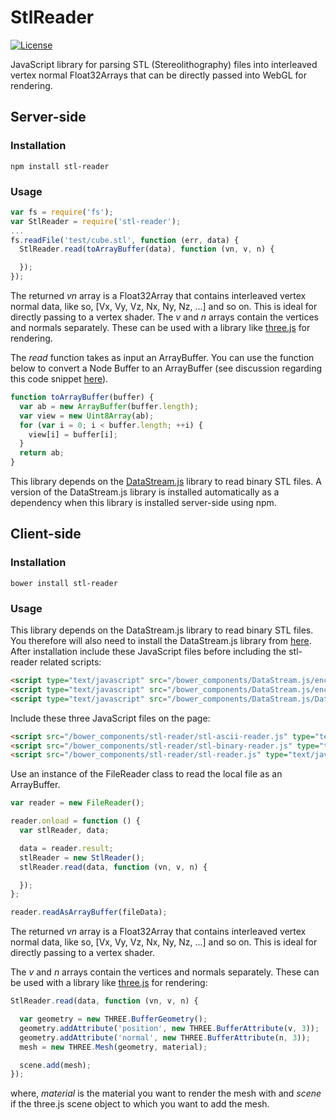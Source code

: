 # StlReader

[![License](https://img.shields.io/badge/license-MIT-yellowgreen.svg)](http://opensource.org/licenses/MIT)

JavaScript library for parsing STL (Stereolithography) files into interleaved
vertex normal Float32Arrays that can be directly passed into WebGL for
rendering.

## Server-side

### Installation

```
npm install stl-reader
```

### Usage

```JavaScript
var fs = require('fs');
var StlReader = require('stl-reader');
...
fs.readFile('test/cube.stl', function (err, data) {
  StlReader.read(toArrayBuffer(data), function (vn, v, n) {

  });
});
```

The returned *vn* array is a Float32Array that contains interleaved vertex
normal data, like so, [Vx, Vy, Vz, Nx, Ny, Nz, ...] and so on. This is ideal
for directly passing to a vertex shader. The *v* and *n* arrays contain the
vertices and normals separately. These can be used with a library like
[three.js](http://threejs.org/) for rendering.

The *read* function takes as input an ArrayBuffer. You can use the function
below to convert a Node Buffer to an ArrayBuffer (see discussion regarding this
code snippet [here](http://stackoverflow.com/questions/8609289/convert-a-binary-nodejs-buffer-to-javascript-arraybuffer)).

```JavaScript
function toArrayBuffer(buffer) {
  var ab = new ArrayBuffer(buffer.length);
  var view = new Uint8Array(ab);
  for (var i = 0; i < buffer.length; ++i) {
    view[i] = buffer[i];
  }
  return ab;
}
```

This library depends on the [DataStream.js](https://github.com/kig/DataStream.js)
library to read binary STL files. A version of the DataStream.js library is
installed automatically as a dependency when this library is installed
server-side using npm.

## Client-side

### Installation

```
bower install stl-reader
```

### Usage

This library depends on the DataStream.js library to read binary STL files. You
therefore will also need to install the DataStream.js library from
[here](https://github.com/kig/DataStream.js). After installation include these
JavaScript files before including the stl-reader related scripts:

```HTML
<script type="text/javascript" src="/bower_components/DataStream.js/encoding-indexes.js"></script>
<script type="text/javascript" src="/bower_components/DataStream.js/encoding.js"></script>
<script type="text/javascript" src="/bower_components/DataStream.js/DataStream.js"></script>
```

Include these three JavaScript files on the page:

```HTML
<script src="/bower_components/stl-reader/stl-ascii-reader.js" type="text/javascript"></script>
<script src="/bower_components/stl-reader/stl-binary-reader.js" type="text/javascript"></script>
<script src="/bower_components/stl-reader/stl-reader.js" type="text/javascript"></script>
```

Use an instance of the FileReader class to read the local file as an ArrayBuffer.

```Javascript
var reader = new FileReader();

reader.onload = function () {
  var stlReader, data;

  data = reader.result;
  stlReader = new StlReader();
  stlReader.read(data, function (vn, v, n) {

  });
};

reader.readAsArrayBuffer(fileData);
```

The returned *vn* array is a Float32Array that contains interleaved vertex
normal data, like so, [Vx, Vy, Vz, Nx, Ny, Nz, ...] and so on. This is ideal
for directly passing to a vertex shader.

The *v* and *n* arrays contain the vertices and normals separately. These can
be used with a library like [three.js](http://threejs.org/) for rendering:


```Javascript
StlReader.read(data, function (vn, v, n) {

  var geometry = new THREE.BufferGeometry();
  geometry.addAttribute('position', new THREE.BufferAttribute(v, 3));
  geometry.addAttribute('normal', new THREE.BufferAttribute(n, 3));
  mesh = new THREE.Mesh(geometry, material);

  scene.add(mesh);
});
```

where, *material* is the material you want to render the mesh with and *scene*
if the three.js scene object to which you want to add the mesh.
